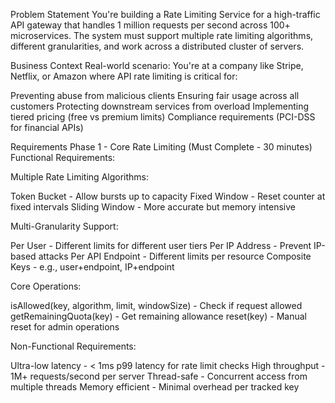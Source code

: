 Problem Statement
You're building a Rate Limiting Service for a high-traffic API gateway that handles 1 million requests per second across 100+ microservices. The system must support multiple rate limiting algorithms, different granularities, and work across a distributed cluster of servers.

Business Context
Real-world scenario: You're at a company like Stripe, Netflix, or Amazon where API rate limiting is critical for:

Preventing abuse from malicious clients
Ensuring fair usage across all customers
Protecting downstream services from overload
Implementing tiered pricing (free vs premium limits)
Compliance requirements (PCI-DSS for financial APIs)


Requirements
Phase 1 - Core Rate Limiting (Must Complete - 30 minutes)
Functional Requirements:

Multiple Rate Limiting Algorithms:

Token Bucket - Allow bursts up to capacity
Fixed Window - Reset counter at fixed intervals
Sliding Window - More accurate but memory intensive


Multi-Granularity Support:

Per User - Different limits for different user tiers
Per IP Address - Prevent IP-based attacks
Per API Endpoint - Different limits per resource
Composite Keys - e.g., user+endpoint, IP+endpoint


Core Operations:

isAllowed(key, algorithm, limit, windowSize) - Check if request allowed
getRemainingQuota(key) - Get remaining allowance
reset(key) - Manual reset for admin operations



Non-Functional Requirements:

Ultra-low latency - < 1ms p99 latency for rate limit checks
High throughput - 1M+ requests/second per server
Thread-safe - Concurrent access from multiple threads
Memory efficient - Minimal overhead per tracked key